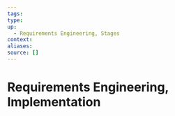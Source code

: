 ```yaml
---
tags:
type:
up:
  - Requirements Engineering, Stages
context:
aliases:
source: []
---
```


# Requirements Engineering, Implementation
